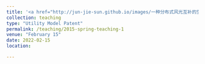 ```yaml
---
title: '<a href="http://jun-jie-sun.github.io/images/一种分布式风光互补的空气净化装置.png" style="color: teal;">1. A Distributed Air Purification Device with Wind-Solar Hybrid Power Supply </a>'
collection: teaching
type: "Utility Model Patent"
permalink: /teaching/2015-spring-teaching-1
venue: "February 15"
date: 2022-02-15
location: 

---
```

